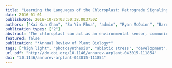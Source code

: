 ```yaml
---
title: "Learning the Languages of the Chloroplast: Retrograde Signaling and Beyond"
date: 2016-01-01
publishDate: 2019-10-25T03:50:38.003750Z
authors: ["Kai Xun Chan", "Su Yin Phua", "admin", "Ryan McQuinn", "Barry J. Pogson"]
publication_types: ["2"]
abstract: "The chloroplast can act as an environmental sensor, communicating with the cell during biogenesis and operation to change the expression of thousands of proteins. This process, termed retrograde signaling, regulates expression in response to developmental cues and stresses that affect photosynthesis and yield. Recent advances have identified many signals and pathways—including carotenoid derivatives, isoprenes, phosphoadenosines, tetrapyrroles, and heme, together with reactive oxygen species and proteins—that build a communication network to regulate gene expression, RNA turnover, and splicing. However, retrograde signaling pathways have been viewed largely as a means of bilateral communication between organelles and nuclei, ignoring their potential to interact with hormone signaling and the cell as a whole to regulate plant form and function. Here, we discuss new findings on the processes by which organelle communication is initiated, transmitted, and perceived, not only to regulate chloroplastic processes but also to intersect with cellular signaling and alter physiological responses."
featured: false
publication: "*Annual Review of Plant Biology*"
tags: ["high light", "photosynthesis", "abiotic stress", "development", "plastid", "biogenesis"]
url_pdf: "http://dx.doi.org/10.1146/annurev-arplant-043015-111854"
doi: "10.1146/annurev-arplant-043015-111854"
---
```

